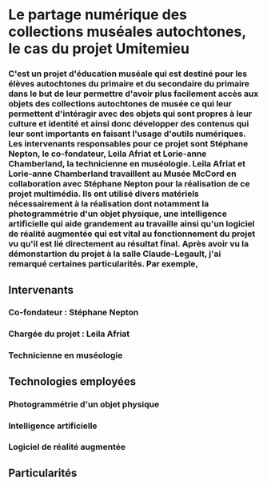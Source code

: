 # Le partage numérique des collections muséales autochtones, le cas du projet Umitemieu
### C'est un projet d'éducation muséale qui est destiné pour les élèves autochtones du primaire et du secondaire du primaire dans le but de leur permettre d'avoir plus facilement accès aux objets des collections autochtones de musée ce qui leur permettent d'intéragir avec des objets qui sont propres à leur culture et identité et ainsi donc développer des contenus qui leur sont importants en faisant l'usage d'outils numériques. Les intervenants responsables pour ce projet sont Stéphane Nepton, le co-fondateur, Leila Afriat et Lorie-anne Chamberland, la technicienne en muséologie. Leila Afriat et Lorie-anne Chamberland travaillent au Musée McCord en collaboration avec Stéphane Nepton pour la réalisation de ce projet multimédia. Ils ont utilisé divers matériels nécessairement à la réalisation dont notamment la photogrammétrie d'un objet physique, une intelligence artificielle qui aide grandement au travaille ainsi qu'un logiciel de réalité augmentée qui est vital au fonctionnement du projet vu qu'il est lié directement au résultat final. Après avoir vu la démonstartion du projet à la salle Claude-Legault, j'ai remarqué certaines particularités. Par exemple, 

## Intervenants

### Co-fondateur : Stéphane Nepton 
### Chargée du projet : Leila Afriat
### Technicienne en muséologie

## Technologies employées

### Photogrammétrie d'un objet physique
### Intelligence artificielle
### Logiciel de réalité augmentée

## Particularités

### 
